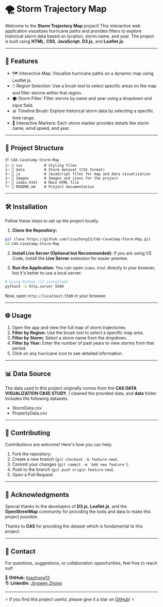 # 🌪️ Storm Trajectory Map

Welcome to the **Storm Trajectory Map** project! This interactive web application visualizes hurricane paths and provides filters to explore historical storm data based on location, storm name, and year. The project is built using **HTML**, **CSS**, **JavaScript**, **D3.js**, and **Leaflet.js**.

---

## 🚀 **Features**
- 🗺️ Interactive Map: Visualize hurricane paths on a dynamic map using Leaflet.js.
- 🖱️ Region Selection: Use a brush tool to select specific areas on the map and filter storms within that region.
- 🌪️ Storm Filter: Filter storms by name and year using a dropdown and input field.
- 📊 Timeline Brush: Explore historical storm data by selecting a specific time range.
- 📍 Interactive Markers: Each storm marker provides details like storm name, wind speed, and year.

---

## 📂 **Project Structure**
```
📦 CAS-CaseComp-Storm-Map
├─ 📁 css          # Styling files
├─ 📁 data         # Storm dataset (CSV format)
├─ 📁 js           # JavaScript files for map and data visualization
├─ 📁 images       # Images and icons for the project
├─ 📄 index.html   # Main HTML file
└─ 📄 README.md    # Project documentation
```

---

## 🛠️ **Installation**
Follow these steps to set up the project locally:

1. **Clone the Repository:**
```bash
git clone https://github.com/lisazhong13/CAS-CaseComp-Storm-Map.git
cd CAS-CaseComp-Storm-Map
```

2. **Install Live Server (Optional but Recommended):**
If you are using VS Code, install the **Live Server** extension for easier preview.

3. **Run the Application:**
You can open `index.html` directly in your browser, but it's better to use a local server:
```bash
# Using Python (if installed)
python3 -m http.server 5500
```
Now, open `http://localhost:5500` in your browser.

---

## 🌐 **Usage**
1. Open the app and view the full map of storm trajectories.
2. **Filter by Region:** Use the brush tool to select a specific map area.
3. **Filter by Storm:** Select a storm name from the dropdown.
4. **Filter by Year:** Enter the number of past years to view storms from that period.
5. Click on any hurricane icon to see detailed information.

---

## 📊 **Data Source**
The data used in this project originally comes from the **CAS DATA VISUALIZATION CASE STUDY**, I cleaned the provided data, and **data** folder includes the following datasets:
- StormData.csv
- PropertyData.csv

---

## 🤝 **Contributing**
Contributions are welcome! Here's how you can help:
1. Fork the repository.
2. Create a new branch (`git checkout -b feature-new`).
3. Commit your changes (`git commit -m 'Add new feature'`).
4. Push to the branch (`git push origin feature-new`).
5. Open a Pull Request.

---

## 🙌 **Acknowledgments**
Special thanks to the developers of **D3.js**, **Leaflet.js**, and the **OpenStreetMap** community for providing the tools and data to make this project possible.

Thanks to **CAS** for providing the dataset which is fundamental to this project.

---

## 📧 **Contact**
For questions, suggestions, or collaboration opportunities, feel free to reach out!

💌 **GitHub:** [lisazhong13](https://github.com/lisazhong13)  
🌎 **LinkedIn:** [Jingwen Zhong](https://www.linkedin.com/in/jingwenzhong/)

---

⭐ If you find this project useful, please give it a star on [GitHub](https://github.com/lisazhong13/CAS-CaseComp-Storm-Map)! ⭐

